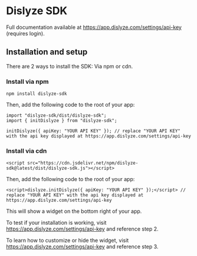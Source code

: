# Dislyze SDK

Full documentation available at https://app.dislyze.com/settings/api-key (requires login).

## Installation and setup

There are 2 ways to install the SDK: Via npm or cdn.

### Install via npm

```
npm install dislyze-sdk
```

Then, add the following code to the root of your app:

```
import "dislyze-sdk/dist/dislyze-sdk";
import { initDislyze } from "dislyze-sdk";

initDislyze({ apiKey: "YOUR API KEY" }); // replace "YOUR API KEY" with the api key displayed at https://app.dislyze.com/settings/api-key
```

### Install via cdn

```
<script src="https://cdn.jsdelivr.net/npm/dislyze-sdk@latest/dist/dislyze-sdk.js"></script>
```

Then, add the following code to the root of your app:

```
<script>dislyze.initDislyze({ apiKey: "YOUR API KEY" });</script> // replace "YOUR API KEY" with the api key displayed at https://app.dislyze.com/settings/api-key
```

This will show a widget on the bottom right of your app.

To test if your installation is working, visit https://app.dislyze.com/settings/api-key and reference step 2.

To learn how to customize or hide the widget, visit https://app.dislyze.com/settings/api-key and reference step 3.
